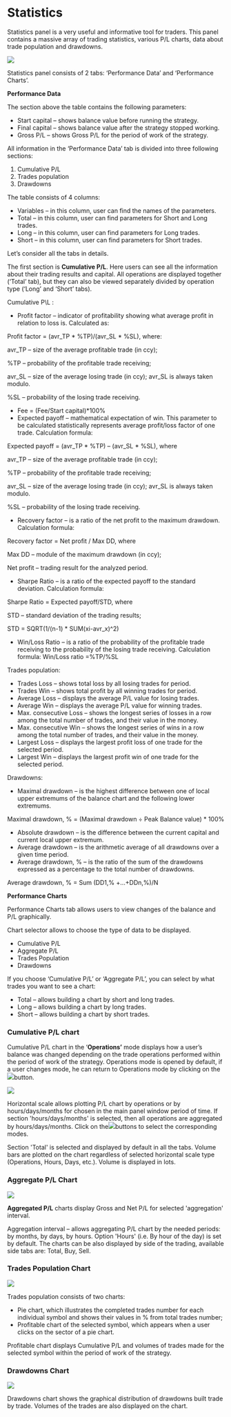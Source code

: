 # Statistics

Statistics panel is a very useful and informative tool for traders. This panel contains a massive array of trading statistics, various P/L charts, data about trade population and drawdowns.

![](../../.gitbook/assets/1%20%289%29.png)

Statistics panel consists of 2 tabs: ‘Performance Data’ and ‘Performance Charts’.

**Performance Data**

The section above the table contains the following parameters:

* Start capital – shows balance value before running the strategy.
* Final capital – shows balance value after the strategy stopped working.
* Gross P/L – shows Gross P/L for the period of work of the strategy.

All information in the ‘Performance Data’ tab is divided into three following sections:

1. Cumulative P/L
2. Trades population
3. Drawdowns

The table consists of 4 columns:

* Variables – in this column, user can find the names of the parameters.
* Total – in this column, user can find parameters for Short and Long trades.
* Long – in this column, user can find parameters for Long trades.
* Short – in this column, user can find parameters for Short trades.

Let’s consider all the tabs in details.

The first section is **Cumulative P/L**. Here users can see all the information about their trading results and capital. All operations are displayed together \(‘Total’ tab\), but they can also be viewed separately divided by operation type \(‘Long’ and ‘Short’ tabs\). 

Cumulative P\L :

* Profit factor – indicator of profitability showing what average profit in relation to loss is. Calculated as:

Profit factor = \(avr\_TP \* %TP\)/\(avr\_SL \* %SL\), where:

avr\_TP – size of the average profitable trade \(in ccy\);

%TP – probability of the profitable trade receiving;

avr\_SL – size of the average losing trade \(in ccy\); avr\_SL is always taken modulo.

%SL – probability of the losing trade receiving.

* Fee = \(Fee/Start capital\)\*100%
* Expected payoff – mathematical expectation of win. This parameter to be calculated statistically represents average profit/loss factor of one trade. Calculation formula:

Expected payoff = \(avr\_TP \* %TP\) – \(avr\_SL \* %SL\), where

avr\_TP – size of the average profitable trade \(in ccy\);

%TP – probability of the profitable trade receiving;

avr\_SL – size of the average losing trade \(in ccy\); avr\_SL is always taken modulo.

%SL – probability of the losing trade receiving.

* Recovery factor – is a ratio of the net profit to the maximum drawdown. Calculation formula:

Recovery factor = Net profit / Max DD, where

Max DD – module of the maximum drawdown \(in ccy\);

Net profit – trading result for the analyzed period.

* Sharpe Ratio – is a ratio of the expected payoff to the standard deviation. Calculation formula:

Sharpe Ratio = Expected payoff/STD, where

STD – standard deviation of the trading results;

STD = SQRT\(1/\(n-1\) \* SUM\(xi-avr\_x\)^2\)

* Win/Loss Ratio – is a ratio of the probability of the profitable trade receiving to the probability of the losing trade receiving. Calculation formula: Win/Loss ratio =%TP/%SL

Trades population:

* Trades Loss – shows total loss by all losing trades for period.
* Trades Win – shows total profit by all winning trades for period.
* Average Loss – displays the average P/L value for losing trades.
* Average Win – displays the average P/L value for winning trades.
* Max. consecutive Loss – shows the longest series of losses in a row among the total number of trades, and their value in the money.
* Max. consecutive Win – shows the longest series of wins in a row among the total number of trades, and their value in the money.
* Largest Loss – displays the largest profit loss of one trade for the selected period.
* Largest Win – displays the largest profit win of one trade for the selected period.

Drawdowns:

* Maximal drawdown – is the highest difference between one of local upper extremums of the balance chart and the following lower extremums.

Maximal drawdown, % = \(Maximal drawdown ÷ Peak Balance value\) \* 100%

* Absolute drawdown – is the difference between the current capital and current local upper extremum.
* Average drawdown – is the arithmetic average of all drawdowns over a given time period.
* Average drawdown, % – is the ratio of the sum of the drawdowns expressed as a percentage to the total number of drawdowns.

Average drawdown, % = Sum \(DD1,% +…+DDn,%\)/N

**Performance Charts**

Performance Charts tab allows users to view changes of the balance and P/L graphically.

Chart selector allows to choose the type of data to be displayed.

* Cumulative P/L
* Aggregate P/L
* Trades Population
* Drawdowns

If you choose ‘Cumulative P/L’ or ‘Aggregate P/L’, you can select by what trades you want to see a chart:

* Total – allows building a chart by short and long trades.
* Long – allows building a chart by long trades.
* Short – allows building a chart by short trades.

### **Cumulative P/L chart**

 Cumulative P/L chart in the ‘**Operations’** mode displays how a user’s balance was changed depending on the trade operations performed within the period of work of the strategy. Operations mode is opened by default, if a user changes mode, he can return to Operations mode by clicking on the![](../../.gitbook/assets/2%20%2860%29.png)button.

![](../../.gitbook/assets/3%20%2838%29.png)

Horizontal scale allows plotting P/L chart by operations or by hours/days/months for chosen in the main panel window period of time. If section 'hours/days/months' is selected, then all operations are aggregated by hours/days/months. Click on the![](../../.gitbook/assets/7%20%2823%29.png)buttons to select the corresponding modes.

Section 'Total' is selected and displayed by default in all the tabs. Volume bars are plotted on the chart regardless of selected horizontal scale type \(Operations, Hours, Days, etc.\). Volume is displayed in lots.

### **Aggregate P/L Chart**

![](../../.gitbook/assets/4%20%2842%29.png)

**Aggregated P/L** charts display Gross and Net P/L for selected 'aggregation' interval.

Aggregation interval – allows aggregating P/L chart by the needed periods: by months, by days, by hours. Option 'Hours' \(i.e. By hour of the day\) is set by default. The charts can be also displayed by side of the trading, available side tabs are: Total, Buy, Sell. 

### **Trades Population Chart**

![](../../.gitbook/assets/tr-popul1.png)

Trades population consists of two charts:

* Pie chart, which illustrates the completed trades number for each individual symbol and shows their values in % from total trades number;
* Profitable chart of the selected symbol, which appears when a user clicks on the sector of a pie chart.

Profitable chart displays Cumulative P/L and volumes of trades made for the selected symbol within the period of work of the strategy.

### **Drawdowns Chart**

![](../../.gitbook/assets/6%20%2830%29.png)

Drawdowns chart shows the graphical distribution of drawdowns built trade by trade. Volumes of the trades are also displayed on the chart.

 

